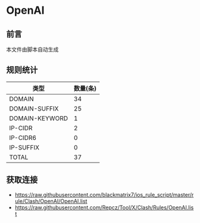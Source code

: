 # OpenAI

## 前言
本文件由脚本自动生成

## 规则统计
| 类型 | 数量(条)  | 
| ---- | ----  |
| DOMAIN | 34  | 
| DOMAIN-SUFFIX | 25  | 
| DOMAIN-KEYWORD | 1  | 
| IP-CIDR | 2  | 
| IP-CIDR6 | 0  | 
| IP-SUFFIX | 0  | 
| TOTAL | 37  | 

## 获取连接
- https://raw.githubusercontent.com/blackmatrix7/ios_rule_script/master/rule/Clash/OpenAI/OpenAI.list 
- https://raw.githubusercontent.com/Repcz/Tool/X/Clash/Rules/OpenAI.list 
